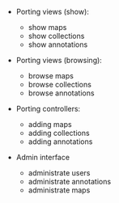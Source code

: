 - Porting views (show):
  - show maps
  - show collections
  - show annotations

- Porting views (browsing):
  - browse maps
  - browse collections
  - browse annotations

- Porting controllers:
  - adding maps
  - adding collections
  - adding annotations
  
- Admin interface
  - administrate users
  - administrate annotations
  - administrate maps